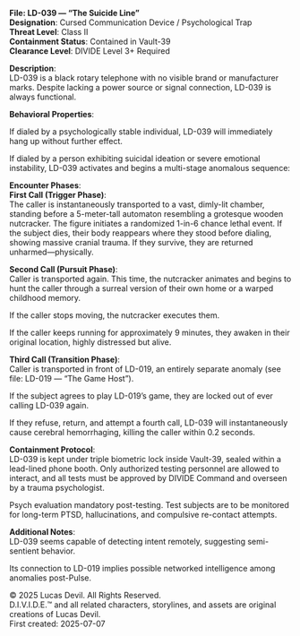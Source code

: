 **File: LD-039 — “The Suicide Line”**  
**Designation**: Cursed Communication Device / Psychological Trap  
**Threat Level**: Class II  
**Containment Status**: Contained in Vault-39  
**Clearance Level**: DIVIDE Level 3+ Required  



 
**Description**:  
LD-039 is a black rotary telephone with no visible brand or manufacturer marks. Despite lacking a power source or signal connection, LD-039 is always functional.  

**Behavioral Properties**:  

If dialed by a psychologically stable individual, LD-039 will immediately hang up without further effect.  

If dialed by a person exhibiting suicidal ideation or severe emotional instability, LD-039 activates and begins a multi-stage anomalous sequence:  

**Encounter Phases**:  
**First Call (Trigger Phase)**:  
The caller is instantaneously transported to a vast, dimly-lit chamber, standing before a 5-meter-tall automaton resembling a grotesque wooden nutcracker. The figure initiates a randomized 1-in-6 chance lethal event. If the subject dies, their body reappears where they stood before dialing, showing massive cranial trauma. If they survive, they are returned unharmed—physically.  

**Second Call (Pursuit Phase)**:  
Caller is transported again. This time, the nutcracker animates and begins to hunt the caller through a surreal version of their own home or a warped childhood memory.  

If the caller stops moving, the nutcracker executes them.  

If the caller keeps running for approximately 9 minutes, they awaken in their original location, highly distressed but alive.  

**Third Call (Transition Phase)**:  
Caller is transported in front of LD-019, an entirely separate anomaly (see file: LD-019 — “The Game Host”).  
 
If the subject agrees to play LD-019’s game, they are locked out of ever calling LD-039 again.  

If they refuse, return, and attempt a fourth call, LD-039 will instantaneously cause cerebral hemorrhaging, killing the caller within 0.2 seconds.  

**Containment Protocol**:  
LD-039 is kept under triple biometric lock inside Vault-39, sealed within a lead-lined phone booth. Only authorized testing personnel are allowed to interact, and all tests must be approved by DIVIDE Command and overseen by a trauma psychologist.  

Psych evaluation mandatory post-testing. Test subjects are to be monitored for long-term PTSD, hallucinations, and compulsive re-contact attempts.  

**Additional Notes**:  
LD-039 seems capable of detecting intent remotely, suggesting semi-sentient behavior.  

Its connection to LD-019 implies possible networked intelligence among anomalies post-Pulse.  

© 2025 Lucas Devil. All Rights Reserved.  
D.I.V.I.D.E.™ and all related characters, storylines, and assets are original creations of Lucas Devil.  
First created: 2025-07-07  
